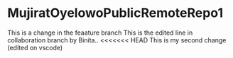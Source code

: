# MujiratOyelowoPublicRemoteRepo1
This is a change in the feaature branch
This is the edited line in collaboration branch by Binita..
<<<<<<< HEAD
This is my second change (edited on vscode)